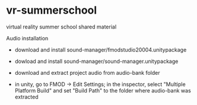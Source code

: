 # vr-summerschool
virtual reality summer school shared material


Audio installation
* download and install sound-manager/fmodstudio20004.unitypackage
* dowload and install sound-manager/sound-manager.unitypackage

* download and extract project audio from audio-bank folder
* in unity, go to FMOD -> Edit Settings; in the inspector, select "Multiple Platform Build" and set "Build Path" to the folder where audio-bank was extracted
